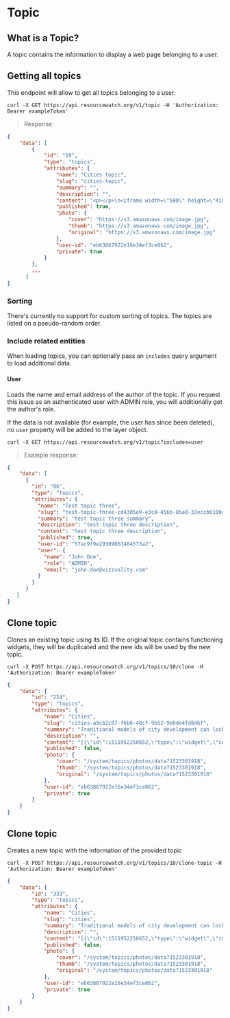 # Topic

## What is a Topic?

A topic contains the information to display a web page belonging to a user. 

## Getting all topics

This endpoint will allow to get all topics belonging to a user:


```shell
curl -X GET https://api.resourcewatch.org/v1/topic -H 'Authorization: Bearer exampleToken' 
```

> Response:

```json
{
    "data": [
        {
            "id": "10",
            "type": "topics",
            "attributes": {
                "name": "Cities topic",
                "slug": "cities-topic",
                "summary": "",
                "description": "",
                "content": "<p></p>\n<iframe width=\"500\" height=\"410\" src=\"/embed/widget/5ebeddda-8f3d-4e63-8a52-08e15c3e148c\" frameBorder=\"0\"></iframe>\n<p></p>\n<iframe width=\"500\" height=\"410\" src=\"/embed/widget/73c574b9-f9ab-4f77-87be-651ff8dac5fe\" frameBorder=\"0\"></iframe>\n<p>test1</p>\n",
                "published": true,
                "photo": {
                    "cover": "https://s3.amazonaws.com/image.jpg",
                    "thumb": "https://s3.amazonaws.com/image.jpg",
                    "original": "https://s3.amazonaws.com/image.jpg"
                },
                "user-id": "eb63867922e16e34ef3ce862",
                "private": true
            }
        },
        ...
      ]
}
```

### Sorting

There's currently no support for custom sorting of topics. The topics are listed on a pseudo-random order.

### Include related entities

When loading topics, you can optionally pass an `includes` query argument to load additional data.

#### User

Loads the name and email address of the author of the topic. If you request this issue as an authenticated user with ADMIN role, you will additionally get the author's role.

If the data is not available (for example, the user has since been deleted), no `user` property will be added to the layer object.

```shell
curl -X GET https://api.resourcewatch.org/v1/topic?includes=user
```

> Example response:

```json
{
    "data": [
      {
        "id": "86",
        "type": "topics",
        "attributes": {
          "name": "Test topic three",
          "slug": "test-topic-three-cd4305e9-e3c8-456b-85a0-32eccb6100e6",
          "summary": "test topic three summary",
          "description": "test topic three description",
          "content": "test topic three description",
          "published": true,
          "user-id": "57ac9f9e29309063404573a2",
          "user": {
            "name": "John Doe",
            "role": "ADMIN",
            "email": "john.doe@vizzuality.com"
          }
        }
      }
   ]
}
```
## Clone topic

Clones an existing topic using its ID.
If the original topic contains functioning widgets, they will be duplicated and the new ids will be used by the new topic.

```shell
curl -X POST https://api.resourcewatch.org/v1/topics/10/clone -H 'Authorization: Bearer exampleToken' 
```

```json
{
    "data": {
        "id": "224",
        "type": "topics",
        "attributes": {
            "name": "Cities",
            "slug": "cities-a9cb2c87-f6b6-48cf-9b52-9e0de4fd8d6f",
            "summary": "Traditional models of city development can lock us into congestion, sprawl, and inefficient resource use. However, compact, ...",
            "description": "",
            "content": "[{\"id\":1511952250652,\"type\":\"widget\",\"content\":{\"widgetId\":\"b9186ce9-78ae-418b-a6d3-d521283ce485\",\"categories\":[]}},...}]",
            "published": false,
            "photo": {
                "cover": "/system/topics/photos/data?1523301918",
                "thumb": "/system/topics/photos/data?1523301918",
                "original": "/system/topics/photos/data?1523301918"
            },
            "user-id": "eb63867922e16e34ef3ce862",
            "private": true
        }
    }
}
```

## Clone topic

Creates a new topic with the information of the provided topic

```shell
curl -X POST https://api.resourcewatch.org/v1/topics/10/clone-topic -H 'Authorization: Bearer exampleToken' 
```

```json
{
    "data": {
        "id": "333",
        "type": "topics",
        "attributes": {
            "name": "Cities",
            "slug": "cities",
            "summary": "Traditional models of city development can lock us into congestion, sprawl, and inefficient resource use. However, compact, ...",
            "description": "",
            "content": "[{\"id\":1511952250652,\"type\":\"widget\",\"content\":{\"widgetId\":\"b9186ce9-78ae-418b-a6d3-d521283ce485\",\"categories\":[]}},...}]",
            "published": false,
            "photo": {
                "cover": "/system/topics/photos/data?1523301918",
                "thumb": "/system/topics/photos/data?1523301918",
                "original": "/system/topics/photos/data?1523301918"
            },
            "user-id": "eb63867922e16e34ef3ce862",
            "private": true
        }
    }
}
```
